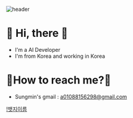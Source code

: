 ![header](https://capsule-render.vercel.app/api?type=wave&color=timeGradient&height=300&section=header&text=SUNGMIN's%20Profile&fontSize=90)

👋 Hi, there 👋
============

- I'm a AI Developer
- I'm from Korea and working in Korea

🌱How to reach me?🌱
============

- Sungmin's gmail : a01088156298@gmail.com


[!뱃지이름](https://img.shields.io/badge/language-python-orange)


<!--
**pigzzz8815/pigzzz8815** is a ✨ _special_ ✨ repository because its `README.md` (this file) appears on your GitHub profile.

Here are some ideas to get you started:

- 🔭 I’m currently working on ...
- 🌱 I’m currently learning ...
- 👯 I’m looking to collaborate on ...
- 🤔 I’m looking for help with ...
- 💬 Ask me about ...
- 📫 How to reach me: ...
- 😄 Pronouns: ...
- ⚡ Fun fact: ...
-->

